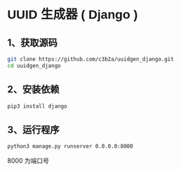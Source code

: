 <h1 style="font-family: sans-serif;">UUID 生成器 ( Django )</h1>

<h2>1、获取源码</h2>

```bash
git clone https://github.com/c3b2a/uuidgen_django.git
cd uuidgen_django
```

<h2>2、安装依赖</h2>

```bash
pip3 install django
```

<h2>3、运行程序</h2>

```bash
python3 manage.py runserver 0.0.0.0:8000
```
<p>8000 为端口号</p>